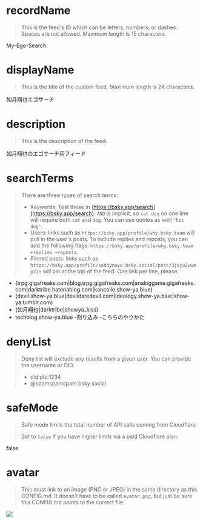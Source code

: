 
# recordName

> This is the feed's ID which can be letters, numbers, or dashes. Spaces are not allowed. Maximum length is 15 characters.

My-Ego-Search

# displayName

> This is the title of the custom feed. Maximum length is 24 characters.

如月翔也エゴサーチ

# description

> This is the description of the feed.

如月翔也のエゴサーチ用フィード

# searchTerms

> There are three types of search terms:
>
> - Keywords: Test these in [https://bsky.app/search](https://bsky.app/search). `AND` is implicit, so `cat dog` on one line will require both `cat` and `dog`. You can use quotes as well `"hot dog"`.
> - Users: links such as `https://bsky.app/profile/why.bsky.team` will pull in the user's posts. To include replies and reposts, you can add the following flags: `https://bsky.app/profile/why.bsky.team +replies +reposts`.
> - Pinned posts: links such as `https://bsky.app/profile/saddymayo.bsky.social/post/3jxju2wwap22e` will pin at the top of the feed. One link per line, please.

- (trpg.gigafreaks.com|blog.trpg.gigafreaks.com|analoggame.gigafreaks.com|darktribe.hatenablog.com|kancolle.show-ya.blue)
- (devil.show-ya.blue|devildaredevil.com|ideology.show-ya.blue|show-ya.tumblr.com)
- (如月翔也|darktribe|showya_kiss)
- techblog.show-ya.blue -割り込み -こちらのやりかた


# denyList

> Deny list will exclude any results from a given user. You can provide the username or DID.
>
> - did:plc:1234
> - @spamspamspam.bsky.social


# safeMode

> Safe mode limits the total number of API calls coming from Cloudflare.
>
> Set to `false` if you have higher limits via a paid Cloudflare plan.

false

# avatar

> This must link to an image (PNG or JPEG) in the same directory as this CONFIG.md. It doesn't have to be called `avatar.png`, but just be sure this CONFIG.md points to the correct file.

![](avatar.png)
